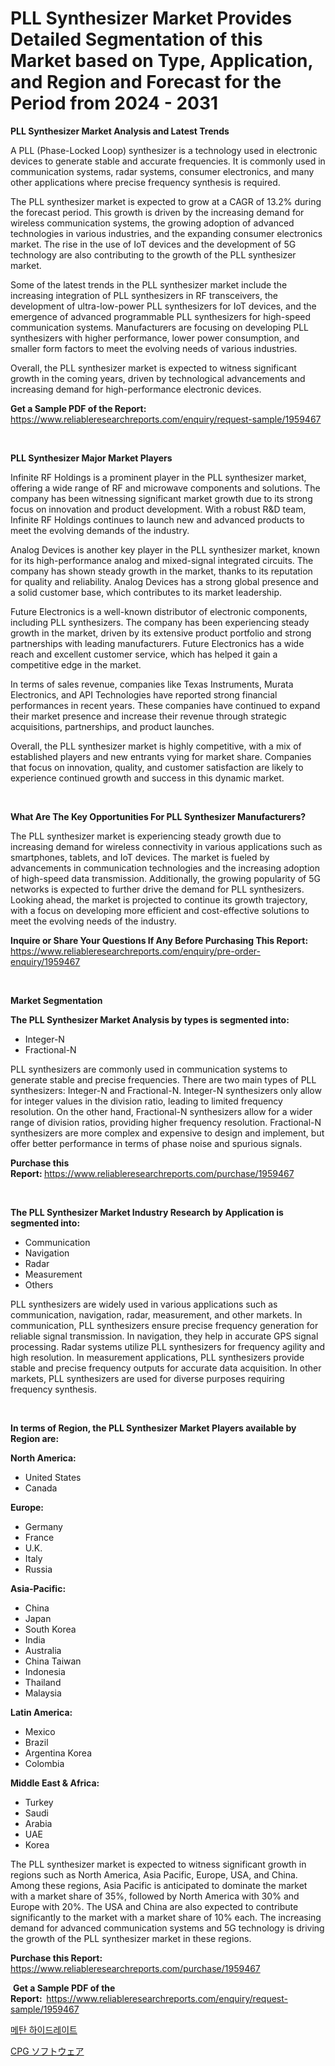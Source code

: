 <p><h1>PLL Synthesizer Market Provides Detailed Segmentation of this Market based on Type, Application, and Region and Forecast for the Period from 2024 - 2031</h1></p><p><strong>PLL Synthesizer Market Analysis and Latest Trends</strong></p>
<p><p>A PLL (Phase-Locked Loop) synthesizer is a technology used in electronic devices to generate stable and accurate frequencies. It is commonly used in communication systems, radar systems, consumer electronics, and many other applications where precise frequency synthesis is required.</p><p>The PLL synthesizer market is expected to grow at a CAGR of 13.2% during the forecast period. This growth is driven by the increasing demand for wireless communication systems, the growing adoption of advanced technologies in various industries, and the expanding consumer electronics market. The rise in the use of IoT devices and the development of 5G technology are also contributing to the growth of the PLL synthesizer market.</p><p>Some of the latest trends in the PLL synthesizer market include the increasing integration of PLL synthesizers in RF transceivers, the development of ultra-low-power PLL synthesizers for IoT devices, and the emergence of advanced programmable PLL synthesizers for high-speed communication systems. Manufacturers are focusing on developing PLL synthesizers with higher performance, lower power consumption, and smaller form factors to meet the evolving needs of various industries. </p><p>Overall, the PLL synthesizer market is expected to witness significant growth in the coming years, driven by technological advancements and increasing demand for high-performance electronic devices.</p></p>
<p><strong>Get a Sample PDF of the Report:&nbsp;</strong> <a href="https://www.reliableresearchreports.com/enquiry/request-sample/1959467">https://www.reliableresearchreports.com/enquiry/request-sample/1959467</a></p>
<p>&nbsp;</p>
<p><strong>PLL Synthesizer Major Market Players</strong></p>
<p><p>Infinite RF Holdings is a prominent player in the PLL synthesizer market, offering a wide range of RF and microwave components and solutions. The company has been witnessing significant market growth due to its strong focus on innovation and product development. With a robust R&D team, Infinite RF Holdings continues to launch new and advanced products to meet the evolving demands of the industry.</p><p>Analog Devices is another key player in the PLL synthesizer market, known for its high-performance analog and mixed-signal integrated circuits. The company has shown steady growth in the market, thanks to its reputation for quality and reliability. Analog Devices has a strong global presence and a solid customer base, which contributes to its market leadership.</p><p>Future Electronics is a well-known distributor of electronic components, including PLL synthesizers. The company has been experiencing steady growth in the market, driven by its extensive product portfolio and strong partnerships with leading manufacturers. Future Electronics has a wide reach and excellent customer service, which has helped it gain a competitive edge in the market.</p><p>In terms of sales revenue, companies like Texas Instruments, Murata Electronics, and API Technologies have reported strong financial performances in recent years. These companies have continued to expand their market presence and increase their revenue through strategic acquisitions, partnerships, and product launches.</p><p>Overall, the PLL synthesizer market is highly competitive, with a mix of established players and new entrants vying for market share. Companies that focus on innovation, quality, and customer satisfaction are likely to experience continued growth and success in this dynamic market.</p></p>
<p>&nbsp;</p>
<p><strong>What Are The Key Opportunities For PLL Synthesizer Manufacturers?</strong></p>
<p><p>The PLL synthesizer market is experiencing steady growth due to increasing demand for wireless connectivity in various applications such as smartphones, tablets, and IoT devices. The market is fueled by advancements in communication technologies and the increasing adoption of high-speed data transmission. Additionally, the growing popularity of 5G networks is expected to further drive the demand for PLL synthesizers. Looking ahead, the market is projected to continue its growth trajectory, with a focus on developing more efficient and cost-effective solutions to meet the evolving needs of the industry.</p></p>
<p><strong>Inquire or Share Your Questions If Any Before Purchasing This Report:</strong> <a href="https://www.reliableresearchreports.com/enquiry/pre-order-enquiry/1959467">https://www.reliableresearchreports.com/enquiry/pre-order-enquiry/1959467</a></p>
<p>&nbsp;</p>
<p><strong>Market Segmentation</strong></p>
<p><strong>The PLL Synthesizer Market Analysis by types is segmented into:</strong></p>
<p><ul><li>Integer-N</li><li>Fractional-N</li></ul></p>
<p><p>PLL synthesizers are commonly used in communication systems to generate stable and precise frequencies. There are two main types of PLL synthesizers: Integer-N and Fractional-N. Integer-N synthesizers only allow for integer values in the division ratio, leading to limited frequency resolution. On the other hand, Fractional-N synthesizers allow for a wider range of division ratios, providing higher frequency resolution. Fractional-N synthesizers are more complex and expensive to design and implement, but offer better performance in terms of phase noise and spurious signals.</p></p>
<p><strong>Purchase this Report:&nbsp;</strong><a href="https://www.reliableresearchreports.com/purchase/1959467">https://www.reliableresearchreports.com/purchase/1959467</a></p>
<p>&nbsp;</p>
<p><strong>The PLL Synthesizer Market Industry Research by Application is segmented into:</strong></p>
<p><ul><li>Communication</li><li>Navigation</li><li>Radar</li><li>Measurement</li><li>Others</li></ul></p>
<p><p>PLL synthesizers are widely used in various applications such as communication, navigation, radar, measurement, and other markets. In communication, PLL synthesizers ensure precise frequency generation for reliable signal transmission. In navigation, they help in accurate GPS signal processing. Radar systems utilize PLL synthesizers for frequency agility and high resolution. In measurement applications, PLL synthesizers provide stable and precise frequency outputs for accurate data acquisition. In other markets, PLL synthesizers are used for diverse purposes requiring frequency synthesis.</p></p>
<p>&nbsp;</p>
<p><strong>In terms of Region, the PLL Synthesizer Market Players available by Region are:</strong></p>
<p>
    <p> <strong> North America: </strong>
        <ul>
            <li>United States</li>
            <li>Canada</li>
        </ul>
        </p> 
    <p> <strong> Europe: </strong>
        <ul>
            <li>Germany</li>
            <li>France</li>
            <li>U.K.</li>
            <li>Italy</li>
            <li>Russia</li>
        </ul>
        </p> 
    <p> <strong> Asia-Pacific: </strong>
        <ul>
            <li>China</li>
            <li>Japan</li>
            <li>South Korea</li>
            <li>India</li>
            <li>Australia</li>
            <li>China Taiwan</li>
            <li>Indonesia</li>
            <li>Thailand</li>
            <li>Malaysia</li>
        </ul>
        </p> 
    <p> <strong> Latin America: </strong>
        <ul>
            <li>Mexico</li>
            <li>Brazil</li>
            <li>Argentina Korea</li>
            <li>Colombia</li>
        </ul>
        </p> 
    <p> <strong> Middle East & Africa: </strong>
        <ul>
            <li>Turkey</li>
            <li>Saudi</li>
            <li>Arabia</li>
            <li>UAE</li>
            <li>Korea</li>
        </ul>
    </p>
    </p>
<p><p>The PLL synthesizer market is expected to witness significant growth in regions such as North America, Asia Pacific, Europe, USA, and China. Among these regions, Asia Pacific is anticipated to dominate the market with a market share of 35%, followed by North America with 30% and Europe with 20%. The USA and China are also expected to contribute significantly to the market with a market share of 10% each. The increasing demand for advanced communication systems and 5G technology is driving the growth of the PLL synthesizer market in these regions.</p></p>
<p><strong>Purchase this Report: </strong><a href="https://www.reliableresearchreports.com/purchase/1959467">https://www.reliableresearchreports.com/purchase/1959467</a></p>
<p>&nbsp;<strong>Get a Sample PDF of the Report:&nbsp;&nbsp;</strong><a href="https://www.reliableresearchreports.com/enquiry/request-sample/1959467">https://www.reliableresearchreports.com/enquiry/request-sample/1959467</a></p>
<p><strong></strong></p>
<p><p><a href="https://github.com/crfsywufhm81415/Market-Research-Report-List-1/blob/main/38579868635.md">메탄 하이드레이트</a></p><p><a href="https://github.com/zekaoe592392/Market-Research-Report-List-1/blob/main/40595319416.md">CPG ソフトウェア</a></p></p>
